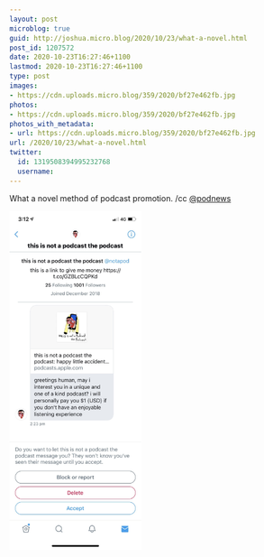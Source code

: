 ```yaml
---
layout: post
microblog: true
guid: http://joshua.micro.blog/2020/10/23/what-a-novel.html
post_id: 1207572
date: 2020-10-23T16:27:46+1100
lastmod: 2020-10-23T16:27:46+1100
type: post
images:
- https://cdn.uploads.micro.blog/359/2020/bf27e462fb.jpg
photos:
- https://cdn.uploads.micro.blog/359/2020/bf27e462fb.jpg
photos_with_metadata:
- url: https://cdn.uploads.micro.blog/359/2020/bf27e462fb.jpg
url: /2020/10/23/what-a-novel.html
twitter:
  id: 1319508394995232768
  username: 
---
```

What a novel method of podcast promotion. /cc [@podnews](https://micro.blog/podnews)

<img src="uploads/2020/bf27e462fb.jpg" width="234" height="600" alt="" />
